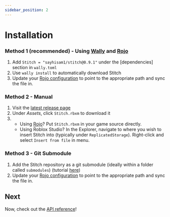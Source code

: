 ```yaml
---
sidebar_position: 2
---
```


# Installation

### Method 1 (recommended) - Using [Wally](https://wally.run/) and [Rojo](https://rojo.space/)
1. Add `Stitch = "sayhisam1/stitch@0.9.1"` under the [dependencies] section in `wally.toml`
2. Use `wally install` to automatically download Stitch
3. Update your [Rojo configuration](https://rojo.space/docs/6.x/project-format/) to point to the appropriate path and sync the file in.

### Method 2 - Manual
1. Visit the [latest release page](https://github.com/sayhisam1/Stitch/releases/latest)
2. Under *Assets*, click `Stitch.rbxm` to download it
3. - Using [Rojo](https://rojo.space/)? Put `Stitch.rbxm` in your game source directly.
   - Using Roblox Studio? In the Explorer, navigate to where you wish to insert Stitch into (typically under `ReplicatedStorage`). Right-click and select `Insert from file` in menu.

### Method 3 - Git Submodule
1. Add the Stitch repository as a git submodule (ideally within a folder called `submodules`) (tutorial [here](https://gist.github.com/gitaarik/8735255))
2. Update your [Rojo configuration](https://rojo.space/docs/6.x/project-format/) to point to the appropriate path and sync the file in.



## Next

Now, check out the [API reference](/api)!